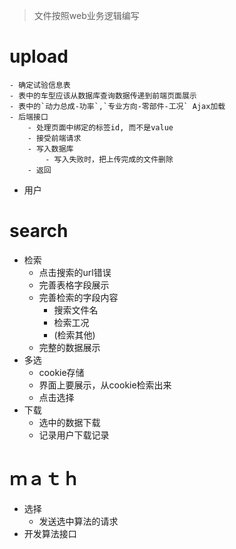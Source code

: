 > 文件按照web业务逻辑编写

# upload
```
- 确定试验信息表
- 表中的车型应该从数据库查询数据传递到前端页面展示
- 表中的`动力总成-功率`,`专业方向-零部件-工况` Ajax加载
- 后端接口
    - 处理页面中绑定的标签id, 而不是value
    - 接受前端请求
    - 写入数据库
        - 写入失败时，把上传完成的文件删除
    - 返回
```
- 用户


# search
- 检索
    - 点击搜索的url错误
    - 完善表格字段展示
    - 完善检索的字段内容
        - 搜索文件名
        - 检索工况
        - (检索其他)
    - 完整的数据展示
- 多选
    - cookie存储
    - 界面上要展示，从cookie检索出来
    - 点击选择
- 下载
    - 选中的数据下载
    - 记录用户下载记录 


# ｍａｔｈ
- 选择
    - 发送选中算法的请求
- 开发算法接口